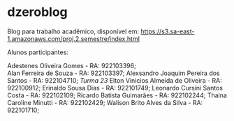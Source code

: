 # dzeroblog
Blog para trabalho acadêmico, disponível em: https://s3.sa-east-1.amazonaws.com/proj.2.semestre/index.html

Alunos participantes:

Adestenes Oliveira Gomes - RA: 922103396; <br>
Alan Ferreira de Souza - RA: 922103397;
Alexsandro Joaquim Pereira dos Santos - RA: 922104710; *Turma 23*
Elton Vinicios Almeida de Oliveira - RA: 922100912;
Erinaldo Sousa Dias - RA: 922101749;
Leonardo Cursini Santos Costa - RA: 922102109;
Ricardo Batista Guimarães - RA: 922102244;
Thaina Caroline Minutti - RA: 922102429;
Walison Brito Alves da Silva - RA: 922101710;
